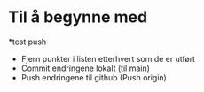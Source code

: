 # Til å begynne med
*test push
* Fjern punkter i listen etterhvert som de er utført
* Commit endringene lokalt (til main)
* Push endringene til github (Push origin)
